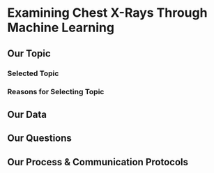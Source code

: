 # Examining Chest X-Rays Through Machine Learning

## Our Topic

### Selected Topic

### Reasons for Selecting Topic

## Our Data 

## Our Questions 

## Our Process & Communication Protocols
